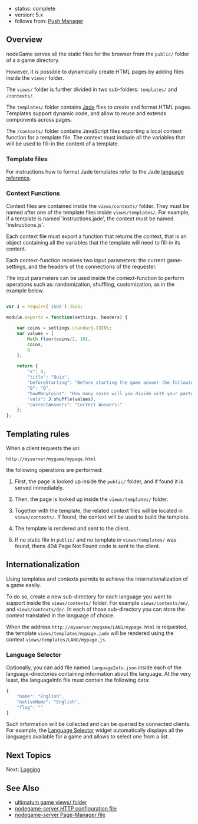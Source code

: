 - status: complete
- version: 5.x
- follows from: [Push Manager](Push-Clients-v5)

## Overview

nodeGame serves all the static files for the browser from the
`public/` folder of a a game directory. 

However, it is possible to dynamically create HTML pages by adding
 files inside the `views/` folder.

The `views/` folder is further divided in two sub-folders:
`templates/` and `/contexts/`.

The `templates/` folder contains [Jade](http://jade-lang.com/) files
to create and format HTML pages. Templates support dynamic code, and
allow to reuse and extends components across pages.

The `/contexts/` folder contains JavaScript files exporting a local
context function for a template file. The context must include all the
variables that will be used to fill-in the content of a template.

### Template files

For instructions how to format Jade templates refer to the Jade
[language reference](http://jade-lang.com/reference/).

### Context Functions

Context files are contained inside the `views/contexts/` folder. They
must be named after one of the template files inside
`views/templates/`. For example, if a template is named
'instructions.jade', the context must be named 'instructions.js'.

Each context file must export a function that returns the context,
that is an object containing all the variables that the template will
need to fill-in its content.

Each context-function receives two input parameters: the current
game-settings, and the headers of the connections of the requester.

The input parameters can be used inside the context-function to
perform operations such as: randomization, shuffling, customization,
as in the example below.

```javascript

var J = require('JSUS').JSUS;

module.exports = function(settings, headers) {

    var coins = settings.standard.COINS;
    var values = [
        Math.floor(coins/2, 10),
        coins,
        0
    ];

    return {
        "x": 0,
        "title": "Quiz",
        "beforeStarting": "Before starting the game answer the following questions:",
        "Q": "Q",
        "howManyCoins": "How many coins will you divide with your partner?",
        "vals": J.shuffle(values),     
        "correctAnswers": "Correct Answers:"
    };
};
```

## Templating rules

When a client requests the uri:

`http://myserver/mygame/mypage.html` 

the following operations are performed:

1. First, the page is looked up inside the `public/` folder, and if
found it is served immediately.

2. Then, the page is looked up inside the `views/templates/` folder.

3. Together with the template, the related context files will be
located in `views/contexts/`. If found, the context will be used to
build the template.

4. The template is rendered and sent to the client.

5. If no static file in `public/` and no template in
`views/templates/` was found, thena 404 Page Not Found code is sent to
the client.


## Internationalization

Using templates and contexts permits to achieve the
internationalization of a game easily.

To do so, create a new sub-directory for each language you want to
support inside the `views/contexts/` folder. For example
`views/contexts/en/`, and `views/contexts/de/`. In each of those
sub-directory you can store the context translated in the language of
choice.

When the address `http://myserver/mygame/LANG/mypage.html` is
requested, the template `views/templates/mypage.jade` will be rendered
using the context `views/templates/LANG/mypage.js`.

### Language Selector

Optionally, you can add file named `languageInfo.json` inside each of
the language-directories containing information about the language. At
the very least, the languageInfo file must contain the following data:

```javascript
{
    "name": "English",
    "nativeName": "English",
    "flag": ""
}
```

Such information will be collected and can be queried by connected
clients. For example, the [Language Selector](LanguageSelector-Widget)
widget automatically displays all the languages available for a game
and allows to select one from a list.
  
## Next Topics

Next: [Logging](Logging-v5)

## See Also

* [ultimatum game views/ folder](https://github.com/nodeGame/ultimatum/tree/master/views)
* [nodegame-server HTTP configuration file](https://github.com/nodeGame/nodegame-server/blob/master/conf/http.js)
* [nodegame-server Page-Manager file](https://github.com/nodeGame/nodegame-server/blob/master/lib/PageManager.js)



